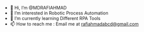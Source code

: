 - 👋 Hi, I’m @MDRAFIAHMAD
- 👀 I’m interested in Robotic Process Automation
- 🌱 I’m currently learning Different RPA Tools
- 📫 How to reach me : Email me at rafiahmadabcd@gmail.com

<!---
MDRAFIAHMAD/MDRAFIAHMAD is a ✨ special ✨ repository because its `README.md` (this file) appears on your GitHub profile.
You can click the Preview link to take a look at your changes.
--->
